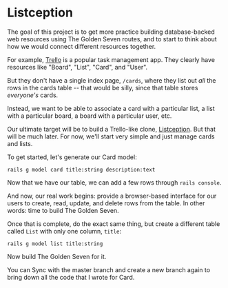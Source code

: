 # Listception

The goal of this project is to get more practice building database-backed web resources using The Golden Seven routes, and to start to think about how we would connect different resources together.

For example, [Trello](https://trello.com/) is a popular task management app. They clearly have resources like "Board", "List", "Card", and "User".

But they don't have a single index page, `/cards`, where they list out *all* the rows in the cards table -- that would be silly, since that table stores *everyone's* cards.

Instead, we want to be able to associate a card with a particular list, a list with a particular board, a board with a particular user, etc.

Our ultimate target will be to build a Trello-like clone, [Listception](http://www.listception.com). But that will be much later. For now, we'll start very simple and just manage cards and lists.

To get started, let's generate our Card model:

```
rails g model card title:string description:text
```

Now that we have our table, we can add a few rows through `rails console`.

And now, our real work begins: provide a browser-based interface for our users to create, read, update, and delete rows from the table. In other words: time to build The Golden Seven.

Once that is complete, do the exact same thing, but create a different table called `List` with only one column, `title`:

```
rails g model list title:string
```

Now build The Golden Seven for it.

You can Sync with the master branch and create a new branch again to bring down all the code that I wrote for Card.
